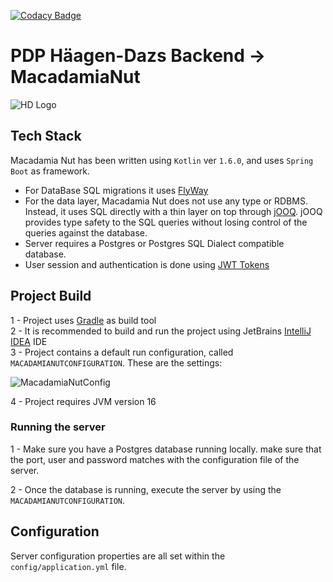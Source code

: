 [![Codacy Badge](https://app.codacy.com/project/badge/Grade/6a61a5a17bc640bab75bac3700f2edba)](https://www.codacy.com/gh/imollm/cidh-back-end/dashboard?utm_source=github.com&amp;utm_medium=referral&amp;utm_content=imollm/cidh-back-end&amp;utm_campaign=Badge_Grade)

# PDP Häagen-Dazs Backend -> MacadamiaNut

![HD Logo](https://i.imgur.com/MaPZD0w.png)

## Tech Stack


Macadamia Nut has been written using `Kotlin` ver `1.6.0`, and uses `Spring Boot` as framework.

- For DataBase SQL migrations it uses [FlyWay](https://flywaydb.org)
- For the data layer, Macadamia Nut does not use any type or RDBMS. Instead, it uses SQL directly with a thin layer on top through [jOOQ](https://www.jooq.org). jOOQ provides type safety to the SQL queries without losing control of the queries against the database.
- Server requires a Postgres or Postgres SQL Dialect compatible database.
- User session and authentication is done using [JWT Tokens](http://jwt.io)

## Project Build

1 - Project uses [Gradle](https://gradle.org) as build tool  
2 - It is recommended to build and run the project using JetBrains [IntelliJ IDEA](https://www.jetbrains.com/idea/) IDE  
3 - Project contains a default run configuration, called `MACADAMIANUTCONFIGURATION`. These are the settings:  

![MacadamiaNutConfig](https://i.imgur.com/YaofAsn.png)

4 - Project requires JVM version 16

### Running the server

1 - Make sure you have a Postgres database running locally. make sure that the port, user and password matches with the configuration file of the server.  

2 - Once the database is running, execute the server by using the `MACADAMIANUTCONFIGURATION`.


## Configuration

Server configuration properties are all set within the `config/application.yml` file.  

